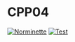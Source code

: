 # CPP04
[![Norminette](https://github.com/ywake/CPP04/actions/workflows/norm.yml/badge.svg)](https://github.com/ywake/CPP04/actions/workflows/norm.yml) [![Test](https://github.com/ywake/CPP04/actions/workflows/test.yml/badge.svg)](https://github.com/ywake/CPP04/actions/workflows/test.yml)
